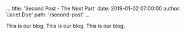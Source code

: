 ...
title: 'Second Post - The Next Part'
date: 2019-01-02 07:00:00
author: 'Janet Doe'
path: '/second-post'
...

This is our blog.
This is our blog.
This is our blog.
